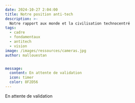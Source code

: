 ```yaml
---
date: 2024-10-27 2:04:00
title: Notre position anti-tech
description: >-
  Notre rapport aux monde et la civilisation technocentré
tags:
  - cadre
  - fondamentaux
  - antitech
  - vision
image: /images/ressources/cameras.jpg
author: mallouestan


message:
  content: En attente de validation
  icon: timer
  color: 8F2D56
---
```


En attente de validation
